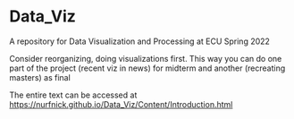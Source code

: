 # Data_Viz
A repository for Data Visualization and Processing at ECU Spring 2022

Consider reorganizing, doing visualizations first.  This way you can do one part of the project (recent viz in news) for midterm and another (recreating masters) as final

The entire text can be accessed at https://nurfnick.github.io/Data_Viz/Content/Introduction.html 
